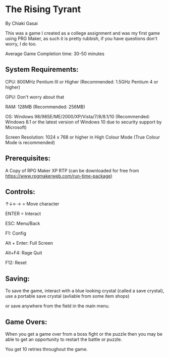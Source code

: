 # **The Rising Tyrant**

By Chiaki Gasai

This was a game I created as a college assignment and was my first game using PRG Maker, as such it is pretty rubbish, if you have questions don't worry, I do too.

Average Game Completion time: 30-50 minutes

## System Requirements:

CPU: 800MHz Pentium III or Higher (Recommended: 1.5GHz Pentium 4 or higher)

GPU: Don't worry about that

RAM: 128MB (Recommended: 256MB)

OS: Windows 98/98SE/ME/2000/XP/Vista/7/8/8.1/10 (Recommended: Windows 8.1 or the latest version of Windows 10 due to security support by Microsoft)

Screen Resolution: 1024 x 768 or higher in High Colour Mode (True Colour Mode is recommended)

## Prerequisites:

A Copy of RPG Maker XP RTP (can be downloaded for free from <https://www.rpgmakerweb.com/run-time-package)>

## Controls:

↑↓←→ = Move character

ENTER = Interact

ESC: Menu/Back

F1: Config

Alt + Enter: Full Screen

Alt+F4: Rage Quit

F12: Reset

## Saving:

To save the game, interact with a blue looking crystal (called a save crystal), use a portable save crystal (avliable from some item shops)

or save anywhere from the field in the main menu.

## Game Overs:

When you get a game over from a boss fight or the puzzle then you may be able to get an opportunity to restart the battle or puzzle.

You get 10 retries throughout the game.